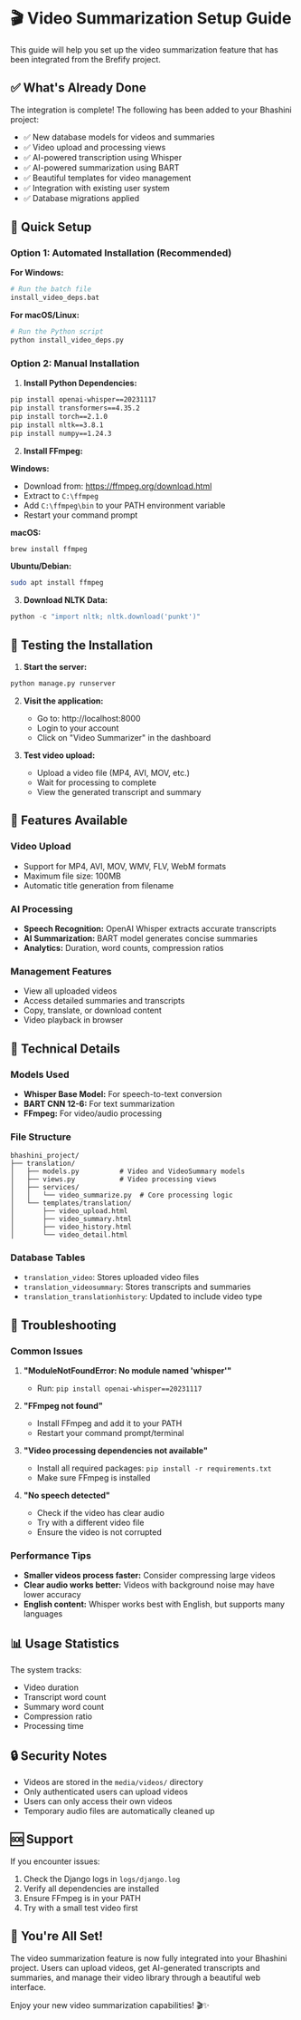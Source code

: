 # 🎬 Video Summarization Setup Guide

This guide will help you set up the video summarization feature that has been integrated from the Brefify project.

## ✅ What's Already Done

The integration is complete! The following has been added to your Bhashini project:

- ✅ New database models for videos and summaries
- ✅ Video upload and processing views
- ✅ AI-powered transcription using Whisper
- ✅ AI-powered summarization using BART
- ✅ Beautiful templates for video management
- ✅ Integration with existing user system
- ✅ Database migrations applied

## 🚀 Quick Setup

### Option 1: Automated Installation (Recommended)

**For Windows:**
```bash
# Run the batch file
install_video_deps.bat
```

**For macOS/Linux:**
```bash
# Run the Python script
python install_video_deps.py
```

### Option 2: Manual Installation

1. **Install Python Dependencies:**
```bash
pip install openai-whisper==20231117
pip install transformers==4.35.2
pip install torch==2.1.0
pip install nltk==3.8.1
pip install numpy==1.24.3
```

2. **Install FFmpeg:**

**Windows:**
- Download from: https://ffmpeg.org/download.html
- Extract to `C:\ffmpeg`
- Add `C:\ffmpeg\bin` to your PATH environment variable
- Restart your command prompt

**macOS:**
```bash
brew install ffmpeg
```

**Ubuntu/Debian:**
```bash
sudo apt install ffmpeg
```

3. **Download NLTK Data:**
```python
python -c "import nltk; nltk.download('punkt')"
```

## 🧪 Testing the Installation

1. **Start the server:**
```bash
python manage.py runserver
```

2. **Visit the application:**
   - Go to: http://localhost:8000
   - Login to your account
   - Click on "Video Summarizer" in the dashboard

3. **Test video upload:**
   - Upload a video file (MP4, AVI, MOV, etc.)
   - Wait for processing to complete
   - View the generated transcript and summary

## 🎯 Features Available

### Video Upload
- Support for MP4, AVI, MOV, WMV, FLV, WebM formats
- Maximum file size: 100MB
- Automatic title generation from filename

### AI Processing
- **Speech Recognition:** OpenAI Whisper extracts accurate transcripts
- **AI Summarization:** BART model generates concise summaries
- **Analytics:** Duration, word counts, compression ratios

### Management Features
- View all uploaded videos
- Access detailed summaries and transcripts
- Copy, translate, or download content
- Video playback in browser

## 🔧 Technical Details

### Models Used
- **Whisper Base Model:** For speech-to-text conversion
- **BART CNN 12-6:** For text summarization
- **FFmpeg:** For video/audio processing

### File Structure
```
bhashini_project/
├── translation/
│   ├── models.py          # Video and VideoSummary models
│   ├── views.py           # Video processing views
│   ├── services/
│   │   └── video_summarize.py  # Core processing logic
│   └── templates/translation/
│       ├── video_upload.html
│       ├── video_summary.html
│       ├── video_history.html
│       └── video_detail.html
```

### Database Tables
- `translation_video`: Stores uploaded video files
- `translation_videosummary`: Stores transcripts and summaries
- `translation_translationhistory`: Updated to include video type

## 🚨 Troubleshooting

### Common Issues

1. **"ModuleNotFoundError: No module named 'whisper'"**
   - Run: `pip install openai-whisper==20231117`

2. **"FFmpeg not found"**
   - Install FFmpeg and add it to your PATH
   - Restart your command prompt/terminal

3. **"Video processing dependencies not available"**
   - Install all required packages: `pip install -r requirements.txt`
   - Make sure FFmpeg is installed

4. **"No speech detected"**
   - Check if the video has clear audio
   - Try with a different video file
   - Ensure the video is not corrupted

### Performance Tips

- **Smaller videos process faster:** Consider compressing large videos
- **Clear audio works better:** Videos with background noise may have lower accuracy
- **English content:** Whisper works best with English, but supports many languages

## 📊 Usage Statistics

The system tracks:
- Video duration
- Transcript word count
- Summary word count
- Compression ratio
- Processing time

## 🔒 Security Notes

- Videos are stored in the `media/videos/` directory
- Only authenticated users can upload videos
- Users can only access their own videos
- Temporary audio files are automatically cleaned up

## 🆘 Support

If you encounter issues:

1. Check the Django logs in `logs/django.log`
2. Verify all dependencies are installed
3. Ensure FFmpeg is in your PATH
4. Try with a small test video first

## 🎉 You're All Set!

The video summarization feature is now fully integrated into your Bhashini project. Users can upload videos, get AI-generated transcripts and summaries, and manage their video library through a beautiful web interface.

Enjoy your new video summarization capabilities! 🎬✨
